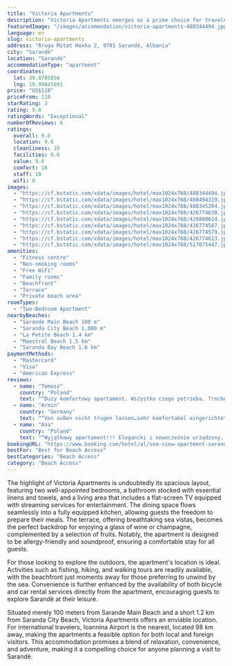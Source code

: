 ```yaml
---
title: "Victoria Apartments"
description: "Victoria Apartments emerges as a prime choice for travelers seeking comfort and convenience in Sarandë."
featuredImage: "/images/accommodation/victoria-apartments-488344494.jpg"
language: en
slug: victoria-apartments
address: "Rruga Mitat Hoxha 2, 9701 Sarandë, Albania"
city: "Sarandë"
location: "Sarandë"
accommodationType: "apartment"
coordinates:
  lat: 39.8705856
  lng: 19.99845091
price: "US$118"
priceFrom: 118
starRating: 3
rating: 9.8
ratingWords: "Exceptional"
numberOfReviews: 6
ratings:
  overall: 9.8
  location: 9.6
  cleanliness: 10
  facilities: 9.6
  value: 9.6
  comfort: 10
  staff: 10
  wifi: 0
images:
  - "https://cf.bstatic.com/xdata/images/hotel/max1024x768/488344494.jpg?k=c4ea4fd4ee7fd5b2ce9c8e80876e75e06de645b29512f8f53a17f627a47aa2d3&o=&hp=1"
  - "https://cf.bstatic.com/xdata/images/hotel/max1024x768/488494319.jpg?k=658c91b2b1958e54372a3520b04506b72fe845cf49e5889e5c4ab23731acb488&o=&hp=1"
  - "https://cf.bstatic.com/xdata/images/hotel/max1024x768/488345204.jpg?k=cde7943d30e7d87afd1c90204678f8fcd0773174c420bc13bbd58ce3bc26b7f9&o=&hp=1"
  - "https://cf.bstatic.com/xdata/images/hotel/max1024x768/426774630.jpg?k=a43436f65292f9c7301b22d897409d494fa69eb20c7ebed2e5dfdd207cdffa6a&o=&hp=1"
  - "https://cf.bstatic.com/xdata/images/hotel/max1024x768/426808614.jpg?k=918a6e4e716ba02f3d8bee7845634f67b2891bf12e0c8aaca2a382bcdc7d2d83&o=&hp=1"
  - "https://cf.bstatic.com/xdata/images/hotel/max1024x768/426774587.jpg?k=a631ac8331a0993c9dabcd8171abddc787fc17a2dae0ccf8a34ccb137c37aa3d&o=&hp=1"
  - "https://cf.bstatic.com/xdata/images/hotel/max1024x768/426774579.jpg?k=dd9ecf06a079b66e9c7105639897f635812b19f7331d68ede83635eafa95c595&o=&hp=1"
  - "https://cf.bstatic.com/xdata/images/hotel/max1024x768/426774613.jpg?k=0bd62ffaa3737868623534a16d39d1bd9ec92ef06247f0b7adbfedfaba9b3e4a&o=&hp=1"
  - "https://cf.bstatic.com/xdata/images/hotel/max1024x768/517075447.jpg?k=76daf110d70f0920a1ed955ea73e537e280151219814ce69fa828989b2d94c7e&o=&hp=1"
amenities:
  - "Fitness centre"
  - "Non-smoking rooms"
  - "Free WiFi"
  - "Family rooms"
  - "Beachfront"
  - "Terrace"
  - "Private beach area"
roomTypes:
  - "Two-Bedroom Apartment"
nearbyBeaches:
  - "Sarande Main Beach 100 m"
  - "Saranda City Beach 1,000 m"
  - "La Petite Beach 1.4 km"
  - "Maestral Beach 1.5 km"
  - "Saranda Bay Beach 1.6 km"
paymentMethods:
  - "Mastercard"
  - "Visa"
  - "American Express"
reviews:
  - name: "Tomasz"
    country: "Poland"
    text: "“Duzy komfortowy apartament. Wszystko czego potrzeba. Trochę z dala od centrum ale to na plus-cisza I spokoj. 5 moze 10 minut pieszo od portu. Ladny widok z balkonu. Sniadania w barze na przeciwko gdzie serwowano najlepsza kawe w calej Sarandzie I...”"
  - name: "Armin"
    country: "Germany"
    text: "“Von außen nicht trügen lassen…sehr komfortabel eingerichtet für 4-5 Personen optimal, im 1. Stock mit Lift! Tolle Sicht aufs Meer, großer Balkon und Klimaanlage. Café-Bistro gegenüber mit Frühstücks-Angebot”"
  - name: "Ana"
    country: "Poland"
    text: "“Wyjątkowy apartament!!! Elegancki i nowocześnie urządzony, z dużym wyczuciem smaku w wykańczaniu wnętrz. Czyściutko, do dyspozycji olbrzymi balkon z pięknym widokiem na morze i wyspę Korfu. 300 metrów od portu pasażerskiego. Tj. Od portu ...”"
bookingURL: "https://www.booking.com/hotel/al/sea-view-apartment-sarande9.en-gb.html?aid=8035640"
bestFor: "Best for Beach Access"
bestCategories: "Beach Access"
category: "Beach Access"
---
```


The highlight of Victoria Apartments is undoubtedly its spacious layout, featuring two well-appointed bedrooms, a bathroom stocked with essential linens and towels, and a living area that includes a flat-screen TV equipped with streaming services for entertainment. The dining space flows seamlessly into a fully equipped kitchen, allowing guests the freedom to prepare their meals. The terrace, offering breathtaking sea vistas, becomes the perfect backdrop for enjoying a glass of wine or champagne, complemented by a selection of fruits. Notably, the apartment is designed to be allergy-friendly and soundproof, ensuring a comfortable stay for all guests.

For those looking to explore the outdoors, the apartment's location is ideal. Activities such as fishing, hiking, and walking tours are readily available, with the beachfront just moments away for those preferring to unwind by the sea. Convenience is further enhanced by the availability of both bicycle and car rental services directly from the apartment, encouraging guests to explore Sarandë at their leisure.

Situated merely 100 meters from Sarande Main Beach and a short 1.2 km from Saranda City Beach, Victoria Apartments offers an enviable location. For international travelers, Ioannina Airport is the nearest, located 98 km away, making the apartments a feasible option for both local and foreign visitors. This accommodation promises a blend of relaxation, convenience, and adventure, making it a compelling choice for anyone planning a visit to Sarandë.